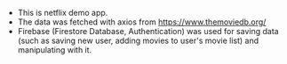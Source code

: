 - This is netflix demo app.
- The data was fetched with axios from https://www.themoviedb.org/
- Firebase (Firestore Database, Authentication) was used for saving data (such as saving new user, adding movies to user's movie list) and manipulating with it.

